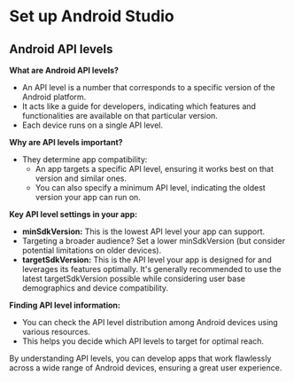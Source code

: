 # Set up Android Studio

## Android API levels

**What are Android API levels?**

* An API level is a number that corresponds to a specific version of the Android platform.
* It acts like a guide for developers, indicating which features and functionalities are available on that particular version.
* Each device runs on a single API level.

**Why are API levels important?**

* They determine app compatibility:
    * An app targets a specific API level, ensuring it works best on that version and similar ones.
    * You can also specify a minimum API level, indicating the oldest version your app can run on.

**Key API level settings in your app:**

* **minSdkVersion:** This is the lowest API level your app can support. 
* Targeting a broader audience? Set a lower minSdkVersion (but consider potential limitations on older devices).
* **targetSdkVersion:** This is the API level your app is designed for and leverages its features optimally.
   It's generally recommended to use the latest targetSdkVersion possible while considering user base demographics and device compatibility.

**Finding API level information:**

* You can check the API level distribution among Android devices using various resources.
* This helps you decide which API levels to target for optimal reach.

By understanding API levels, you can develop apps that work flawlessly across a wide range of Android devices, ensuring a great user experience.